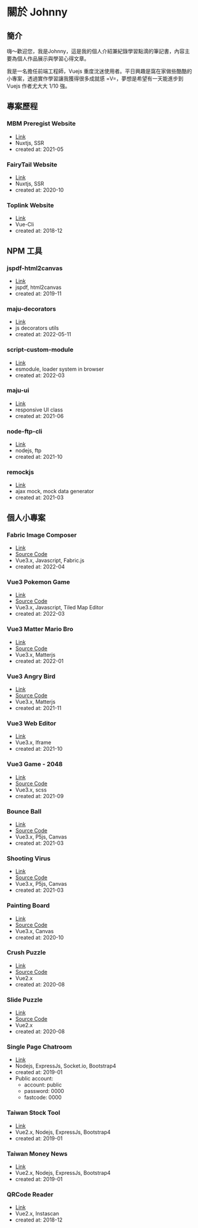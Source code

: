 # 關於 Johnny

<MatterJohnny />

## 簡介

嗨～歡迎您，我是Johnny，這是我的個人介紹兼紀錄學習點滴的筆記書，內容主要為個人作品展示與學習心得文章。

我是一名擔任前端工程師，Vuejs 重度沈迷使用者。平日興趣是窩在家做些酷酷的小專案，透過實作學習讓我獲得很多成就感 =V=，夢想是希望有一天能進步到 Vuejs 作者尤大大 1/10 強。

<!-- Maju Welcome -->
<Maju-App />


## 專案歷程

### MBM Preregist Website

  - [Link](https://mbm.garena.tw/)
  - Nuxtjs, SSR
  - created at: 2021-05

### FairyTail Website

  - [Link](https://ftm.garena.tw/)
  - Nuxtjs, SSR
  - created at: 2020-10

### Toplink Website

  - [Link](https://www.top-link.com.tw/)
  - Vue-Cli
  - created at: 2018-12


## NPM 工具

### jspdf-html2canvas

  - [Link](https://www.npmjs.com/package/jspdf-html2canvas)
  - jspdf, html2canvas
  - created at: 2019-11

### maju-decorators

  - [Link](https://www.npmjs.com/package/maju-decorators)
  - js decorators utils
  - created at: 2022-05-11

### script-custom-module

  - [Link](https://www.npmjs.com/package/script-custom-module)
  - esmodule, loader system in browser
  - created at: 2022-03

### maju-ui

  - [Link](https://www.npmjs.com/package/maju-ui)
  - responsive UI class
  - created at: 2021-06

### node-ftp-cli

  - [Link](https://www.npmjs.com/package/node-ftp-cli)
  - nodejs, ftp
  - created at: 2021-10

### remockjs

  - [Link](https://www.npmjs.com/package/remockjs)
  - ajax mock, mock data generator
  - created at: 2021-03


## 個人小專案

### Fabric Image Composer

  - [Link](https://johnnywang1994.github.io/p5-game/#/fabric-image-composer)
  - [Source Code](https://github.com/johnnywang1994/p5-game/blob/master/src/views/FabricImageComposer.vue)
  - Vue3.x, Javascript, Fabric.js
  - created at: 2022-04

### Vue3 Pokemon Game

  - [Link](https://johnnywang1994.github.io/vue-pokemon-game)
  - [Source Code](https://github.com/johnnywang1994/vue-pokemon-game)
  - Vue3.x, Javascript, Tiled Map Editor
  - created at: 2022-03

### Vue3 Matter Mario Bro

  - [Link](https://johnnywang1994.github.io/p5-game/#/matter-mario)
  - [Source Code](https://github.com/johnnywang1994/matter-mario)
  - Vue3.x, Matterjs
  - created at: 2022-01

### Vue3 Angry Bird

  - [Link](https://johnnywang1994.github.io/p5-game/#/angry-bird)
  - [Source Code](https://github.com/johnnywang1994/p5-game/blob/master/src/views/AngryBird.vue)
  - Vue3.x, Matterjs
  - created at: 2021-11

### Vue3 Web Editor

  - [Link](https://maju-ide.herokuapp.com/)
  - Vue3.x, Iframe
  - created at: 2021-10

### Vue3 Game - 2048

  - [Link](https://johnnywang1994.github.io/vue-2048/)
  - [Source Code](https://github.com/johnnywang1994/vue-2048/blob/master/src/components/Vue2048.vue)
  - Vue3.x, scss
  - created at: 2021-09

### Bounce Ball

  - [Link](https://johnnywang1994.github.io/p5-game/#/bounce-ball)
  - [Source Code](https://github.com/johnnywang1994/p5-game/blob/master/src/views/BounceBall.vue)
  - Vue3.x, P5js, Canvas
  - created at: 2021-03

### Shooting Virus

  - [Link](https://johnnywang1994.github.io/p5-game/#/shoot-virus)
  - [Source Code](https://github.com/johnnywang1994/p5-game/blob/master/src/views/ShootVirus.vue)
  - Vue3.x, P5js, Canvas
  - created at: 2021-03

### Painting Board

  - [Link](https://johnnywang1994.github.io/paint-board/)
  - [Source Code](https://github.com/johnnywang1994/paint-board/blob/master/src/components/PaintBoard.vue)
  - Vue3.x, Canvas
  - created at: 2020-10

### Crush Puzzle

  - [Link](https://johnnywang1994.github.io/crush-puzzle/)
  - [Source Code](https://github.com/johnnywang1994/crush-puzzle/blob/master/src/components/CrushPuzzle.vue)
  - Vue2.x
  - created at: 2020-08

### Slide Puzzle

  - [Link](https://johnnywang1994.github.io/slide-puzzle/)
  - [Source Code](https://github.com/johnnywang1994/vue-slide-puzzle/blob/master/src/components/SlidePuzzle.vue)
  - Vue2.x
  - created at: 2020-08

### Single Page Chatroom

  - [Link](https://nodejs-chatter.herokuapp.com/)
  - Nodejs, ExpressJs, Socket.io, Bootstrap4
  - created at: 2019-01
  - Public account:
    - account: public
    - password: 0000
    - fastcode: 0000

### Taiwan Stock Tool

  - [Link](https://nodejs-rate.herokuapp.com/#/stock)
  - Vue2.x, Nodejs, ExpressJs, Bootstrap4
  - created at: 2019-01

### Taiwan Money News

  - [Link](https://nodejs-rate.herokuapp.com/#/money-news)
  - Vue2.x, Nodejs, ExpressJs, Bootstrap4
  - created at: 2019-01

### QRCode Reader

  - [Link](https://johnnywang1994.github.io/qrcode-reader/)
  - Vue2.x, Instascan
  - created at: 2018-12

<RedPill />